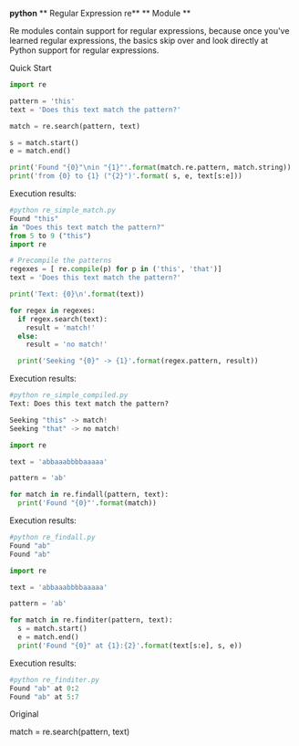 **python** ** Regular Expression re** ** Module **

Re modules contain support for regular expressions, because once you've learned regular expressions, the basics skip over and look directly at Python support for regular expressions.

Quick Start

```python
import re

pattern = 'this'
text = 'Does this text match the pattern?'

match = re.search(pattern, text)

s = match.start()
e = match.end()

print('Found "{0}"\nin "{1}"'.format(match.re.pattern, match.string))
print('from {0} to {1} ("{2}")'.format( s, e, text[s:e]))
```



Execution results:

```python
#python re_simple_match.py
Found "this"
in "Does this text match the pattern?"
from 5 to 9 ("this")
import re

# Precompile the patterns
regexes = [ re.compile(p) for p in ('this', 'that')]
text = 'Does this text match the pattern?'

print('Text: {0}\n'.format(text))

for regex in regexes:
  if regex.search(text):
    result = 'match!'
  else:
    result = 'no match!'

  print('Seeking "{0}" -> {1}'.format(regex.pattern, result))
```

Execution results:

```python
#python re_simple_compiled.py
Text: Does this text match the pattern?

Seeking "this" -> match!
Seeking "that" -> no match!

import re

text = 'abbaaabbbbaaaaa'

pattern = 'ab'

for match in re.findall(pattern, text):
  print('Found "{0}"'.format(match))
```

Execution results:

```python
#python re_findall.py
Found "ab"
Found "ab"

import re

text = 'abbaaabbbbaaaaa'

pattern = 'ab'

for match in re.finditer(pattern, text):
  s = match.start()
  e = match.end()
  print('Found "{0}" at {1}:{2}'.format(text[s:e], s, e))
```

Execution results:

```python
#python re_finditer.py
Found "ab" at 0:2
Found "ab" at 5:7
```




<!--
[Http://www.runoob.com/python3/python3-reg-expressions.html]
-->
Original

match = re.search(pattern, text)
